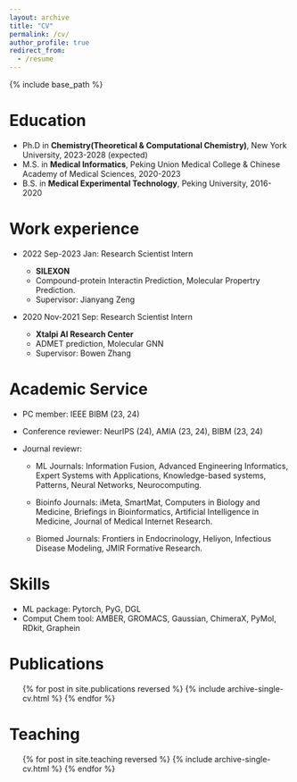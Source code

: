 ```yaml
---
layout: archive
title: "CV"
permalink: /cv/
author_profile: true
redirect_from:
  - /resume
---
```


{% include base_path %}

Education
======
* Ph.D in **Chemistry(Theoretical & Computational Chemistry)**, New York University, 2023-2028 (expected)
* M.S. in **Medical Informatics**, Peking Union Medical College & Chinese Academy of Medical Sciences, 2020-2023
* B.S. in **Medical Experimental Technology**, Peking University, 2016-2020

Work experience
======
* 2022 Sep-2023 Jan: Research Scientist Intern
  * **SILEXON**
  * Compound-protein Interactin Prediction, Molecular Propertry Prediction.
  * Supervisor: Jianyang Zeng

* 2020 Nov-2021 Sep: Research Scientist Intern
  * **Xtalpi AI Research Center**
  * ADMET prediction, Molecular GNN
  * Supervisor: Bowen Zhang

Academic Service
======
* PC member: IEEE BIBM (23, 24)
* Conference reviewer: NeurIPS (24), AMIA (23, 24), BIBM (23, 24)
* Journal reviewr: 

  * ML Journals: Information Fusion, Advanced Engineering Informatics, Expert Systems with Applications, Knowledge-based systems, Patterns, Neural Networks, Neurocomputing.

  * Bioinfo Journals: iMeta, SmartMat, Computers in Biology and Medicine, Briefings in Bioinformatics, Artificial Intelligence in Medicine, Journal of Medical Internet Research.

  * Biomed Journals: Frontiers in Endocrinology, Heliyon, Infectious Disease Modeling, JMIR Formative Research.

Skills
======
* ML package: Pytorch, PyG, DGL
* Comput Chem tool: AMBER, GROMACS, Gaussian, ChimeraX, PyMol, RDkit, Graphein

Publications
======
  <ul>{% for post in site.publications reversed %}
    {% include archive-single-cv.html %}
  {% endfor %}</ul>
  
<!-- Talks
======
  <ul>{% for post in site.talks reversed %}
    {% include archive-single-talk-cv.html  %}
  {% endfor %}</ul> -->
  
Teaching
======
  <ul>{% for post in site.teaching reversed %}
    {% include archive-single-cv.html %}
  {% endfor %}</ul>